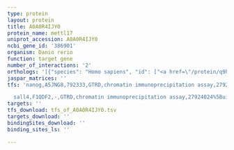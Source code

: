```yaml
---
type: protein
layout: protein
title: A0A0R4IJY0
protein_name: mettl17
uniprot_accession: A0A0R4IJY0
ncbi_gene_id: '386901'
organism: Danio rerio
function: target gene
number_of_interactions: '2'
orthologs: '[{"species": "Homo sapiens", "id": ["<a href=\"/protein/q9h7h0\">Q9H7H0</a>"]}, {"species": "Mus musculus", "id": ["<a href=\"/protein/q3u2u7\">Q3U2U7</a>"]}, {"species": "Rattus norvegicus", "id": ["<a href=\"/protein/d3z930\">D3Z930</a>"]}, {"species": "Drosophila melanogaster", "id": ["<a href=\"/protein/q9vl60\">Q9VL60</a>"]}, {"species": "Caenorhabditis elegans", "id": ["<a href=\"/protein/p91862\">P91862</a>"]}]'
jaspar_matrices: ''
tfs: 'nanog,A5JNG8,792333,GTRD,chromatin immunoprecipitation assay,27924024%5Buid%5D,No

  sall4,F1QDF2,-,GTRD,chromatin immunoprecipitation assay,27924024%5Buid%5D,No'
targets: ''
tfs_download: tfs_of_A0A0R4IJY0.tsv
targets_download: ''
bindingSites_download: ''
binding_sites_ls: ''

---
```


